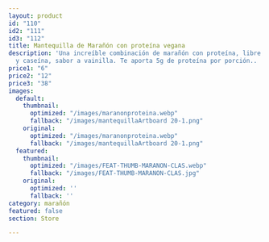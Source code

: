 ```yaml
---
layout: product
id: "110"
id2: "111"
id3: "112"
title: Mantequilla de Marañón con proteína vegana
description: 'Una increíble combinación de marañón con proteína, libre de lactosa
  y caseína, sabor a vainilla. Te aporta 5g de proteína por porción..  '
price1: "6"
price2: "12"
price3: "38"
images:
  default:
    thumbnail:
      optimized: "/images/maranonproteina.webp"
      fallback: "/images/mantequillaArtboard 20-1.png"
    original:
      optimized: "/images/maranonproteina.webp"
      fallback: "/images/mantequillaArtboard 20-1.png"
  featured:
    thumbnail:
      optimized: "/images/FEAT-THUMB-MARANON-CLAS.webp"
      fallback: "/images/FEAT-THUMB-MARANON-CLAS.jpg"
    original:
      optimized: ''
      fallback: ''
category: marañón
featured: false
section: Store

---
```

